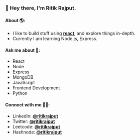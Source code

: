 <h3>👋 Hey there, I'm Ritik Rajput.</h3>

#### About 🌎: 
- I like to build stuff using **[react](https://reactjs.org/)**, and explore things in-depth.
- Currently I am learning Node.js, Express.

#### Ask me about 💬:
- React
- Node
- Express
- MongoDB
- JavaScript
- Frontend Development
- Python

#### Connect with me 🤝🏻:
- LinkedIn: **[@ritikrajput](https://linkedin.com/in/ritik-rajput)**
- Twitter: **[@ritikrajput](https://twitter.com/hritikR_)**
- Leetcode: **[@ritikrajput](https://leetcode.com/ritikrajput/)**
- Hashnode: **[@ritikrajput](https://devstark.hashnode.dev/)**
